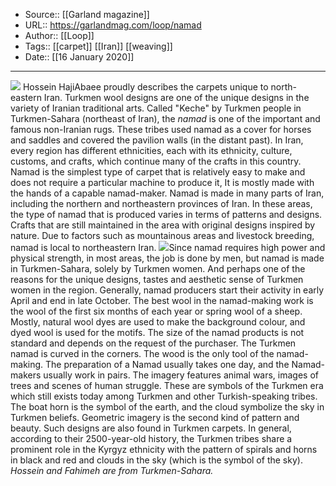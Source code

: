 ﻿
  * Source:: [[Garland magazine]]
  * URL:: https://garlandmag.com/loop/namad
  * Author:: [[Loop]]
  * Tags:: [[carpet]] [[Iran]] [[weaving]]
  * Date:: [[16 January 2020]]


* * *
[![](https://garlandmag.com/wp-content/uploads/2020/01/2019-11-24-19.48.45-1024x768.jpg)](https://garlandmag.com/wp-content/uploads/2020/01/2019-11-24-19.48.45.jpg)
Hossein HajiAbaee proudly describes the carpets unique to north-eastern Iran.
Turkmen wool designs are one of the unique designs in the variety of Iranian traditional arts. Called "Keche" by Turkmen people in Turkmen-Sahara (northeast of Iran), the _namad_ is one of the important and famous non-Iranian rugs. These tribes used namad as a cover for horses and saddles and covered the pavilion walls (in the distant past).
In Iran, every region has different ethnicities, each with its ethnicity, culture, customs, and crafts, which continue many of the crafts in this country.
Namad is the simplest type of carpet that is relatively easy to make and does not require a particular machine to produce it, It is mostly made with the hands of a capable namad-maker. Namad is made in many parts of Iran, including the northern and northeastern provinces of Iran. In these areas, the type of namad that is produced varies in terms of patterns and designs. Crafts that are still maintained in the area with original designs inspired by nature.
Due to factors such as mountainous areas and livestock breeding, namad is local to northeastern Iran.
[![](https://garlandmag.com/wp-content/uploads/2020/01/51276342-239x300.jpg)](https://garlandmag.com/wp-content/uploads/2020/01/51276342.jpg)Since namad requires high power and physical strength, in most areas, the job is done by men, but namad is made in Turkmen-Sahara, solely by Turkmen women. And perhaps one of the reasons for the unique designs, tastes and aesthetic sense of Turkmen women in the region.
Generally, namad producers start their activity in early April and end in late October. The best wool in the namad-making work is the wool of the first six months of each year or spring wool of a sheep. Mostly, natural wool dyes are used to make the background colour, and dyed wool is used for the motifs. The size of the namad products is not standard and depends on the request of the purchaser. The Turkmen namad is curved in the corners.
The wood is the only tool of the namad-making. The preparation of a Namad usually takes one day, and the Namad-makers usually work in pairs.
The imagery features animal wars, images of trees and scenes of human struggle. These are symbols of the Turkmen era which still exists today among Turkmen and other Turkish-speaking tribes. The boat horn is the symbol of the earth, and the cloud symbolize the sky in Turkmen beliefs.
Geometric imagery is the second kind of pattern and beauty. Such designs are also found in Turkmen carpets.
In general, according to their 2500-year-old history, the Turkmen tribes share a prominent role in the Kyrgyz ethnicity with the pattern of spirals and horns in black and red and clouds in the sky (which is the symbol of the sky).
 _Hossein and Fahimeh are from Turkmen-Sahara._

